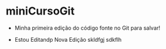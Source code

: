 # miniCursoGit

- Minha primeira edição do código fonte no Git para salvar!

- Estou Editandp
Nova Edição
skldfgj
sdkflh